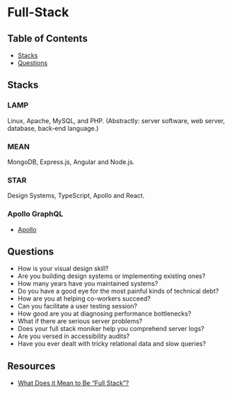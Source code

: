 # Full-Stack

## Table of Contents

* [Stacks](#stacks)
* [Questions](#questions)

## Stacks

### LAMP

Linux, Apache, MySQL, and PHP. (Abstractly: server software, web server, database, back-end language.)

### MEAN

MongoDB, Express.js, Angular and Node.js.

### STAR

Design Systems, TypeScript, Apollo and React.

### Apollo GraphQL

* [Apollo](https://www.apollographql.com/)

## Questions

* How is your visual design skill?
* Are you building design systems or implementing existing ones?
* How many years have you maintained systems?
* Do you have a good eye for the most painful kinds of technical debt?
* How are you at helping co-workers succeed?
* Can you facilitate a user testing session?
* How good are you at diagnosing performance bottlenecks?
* What if there are serious server problems?
* Does your full stack moniker help you comprehend server logs?
* Are you versed in accessibility audits?
* Have you ever dealt with tricky relational data and slow queries?

## Resources

* [What Does it Mean to Be “Full Stack”?](https://css-tricks.com/what-does-it-mean-to-be-full-stack/)
